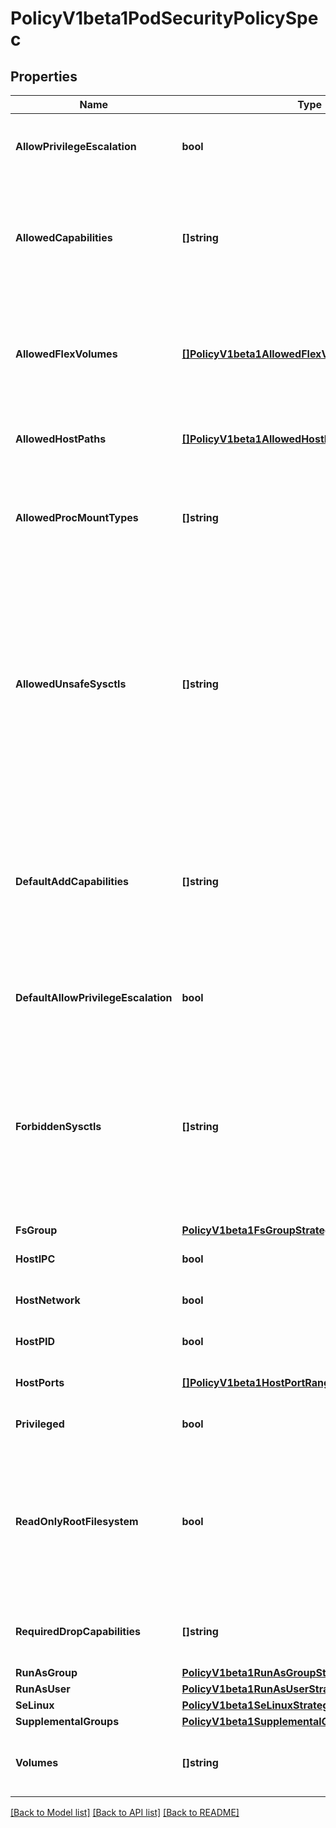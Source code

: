 # PolicyV1beta1PodSecurityPolicySpec

## Properties
Name | Type | Description | Notes
------------ | ------------- | ------------- | -------------
**AllowPrivilegeEscalation** | **bool** | allowPrivilegeEscalation determines if a pod can request to allow privilege escalation. If unspecified, defaults to true. | [optional] 
**AllowedCapabilities** | **[]string** | allowedCapabilities is a list of capabilities that can be requested to add to the container. Capabilities in this field may be added at the pod author&#39;s discretion. You must not list a capability in both allowedCapabilities and requiredDropCapabilities. | [optional] 
**AllowedFlexVolumes** | [**[]PolicyV1beta1AllowedFlexVolume**](policy.v1beta1.AllowedFlexVolume.md) | allowedFlexVolumes is a whitelist of allowed Flexvolumes.  Empty or nil indicates that all Flexvolumes may be used.  This parameter is effective only when the usage of the Flexvolumes is allowed in the \&quot;volumes\&quot; field. | [optional] 
**AllowedHostPaths** | [**[]PolicyV1beta1AllowedHostPath**](policy.v1beta1.AllowedHostPath.md) | allowedHostPaths is a white list of allowed host paths. Empty indicates that all host paths may be used. | [optional] 
**AllowedProcMountTypes** | **[]string** | AllowedProcMountTypes is a whitelist of allowed ProcMountTypes. Empty or nil indicates that only the DefaultProcMountType may be used. This requires the ProcMountType feature flag to be enabled. | [optional] 
**AllowedUnsafeSysctls** | **[]string** | allowedUnsafeSysctls is a list of explicitly allowed unsafe sysctls, defaults to none. Each entry is either a plain sysctl name or ends in \&quot;*\&quot; in which case it is considered as a prefix of allowed sysctls. Single * means all unsafe sysctls are allowed. Kubelet has to whitelist all allowed unsafe sysctls explicitly to avoid rejection.  Examples: e.g. \&quot;foo/_*\&quot; allows \&quot;foo/bar\&quot;, \&quot;foo/baz\&quot;, etc. e.g. \&quot;foo.*\&quot; allows \&quot;foo.bar\&quot;, \&quot;foo.baz\&quot;, etc. | [optional] 
**DefaultAddCapabilities** | **[]string** | defaultAddCapabilities is the default set of capabilities that will be added to the container unless the pod spec specifically drops the capability.  You may not list a capability in both defaultAddCapabilities and requiredDropCapabilities. Capabilities added here are implicitly allowed, and need not be included in the allowedCapabilities list. | [optional] 
**DefaultAllowPrivilegeEscalation** | **bool** | defaultAllowPrivilegeEscalation controls the default setting for whether a process can gain more privileges than its parent process. | [optional] 
**ForbiddenSysctls** | **[]string** | forbiddenSysctls is a list of explicitly forbidden sysctls, defaults to none. Each entry is either a plain sysctl name or ends in \&quot;*\&quot; in which case it is considered as a prefix of forbidden sysctls. Single * means all sysctls are forbidden.  Examples: e.g. \&quot;foo/_*\&quot; forbids \&quot;foo/bar\&quot;, \&quot;foo/baz\&quot;, etc. e.g. \&quot;foo.*\&quot; forbids \&quot;foo.bar\&quot;, \&quot;foo.baz\&quot;, etc. | [optional] 
**FsGroup** | [**PolicyV1beta1FsGroupStrategyOptions**](policy.v1beta1.FSGroupStrategyOptions.md) |  | 
**HostIPC** | **bool** | hostIPC determines if the policy allows the use of HostIPC in the pod spec. | [optional] 
**HostNetwork** | **bool** | hostNetwork determines if the policy allows the use of HostNetwork in the pod spec. | [optional] 
**HostPID** | **bool** | hostPID determines if the policy allows the use of HostPID in the pod spec. | [optional] 
**HostPorts** | [**[]PolicyV1beta1HostPortRange**](policy.v1beta1.HostPortRange.md) | hostPorts determines which host port ranges are allowed to be exposed. | [optional] 
**Privileged** | **bool** | privileged determines if a pod can request to be run as privileged. | [optional] 
**ReadOnlyRootFilesystem** | **bool** | readOnlyRootFilesystem when set to true will force containers to run with a read only root file system.  If the container specifically requests to run with a non-read only root file system the PSP should deny the pod. If set to false the container may run with a read only root file system if it wishes but it will not be forced to. | [optional] 
**RequiredDropCapabilities** | **[]string** | requiredDropCapabilities are the capabilities that will be dropped from the container.  These are required to be dropped and cannot be added. | [optional] 
**RunAsGroup** | [**PolicyV1beta1RunAsGroupStrategyOptions**](policy.v1beta1.RunAsGroupStrategyOptions.md) |  | [optional] 
**RunAsUser** | [**PolicyV1beta1RunAsUserStrategyOptions**](policy.v1beta1.RunAsUserStrategyOptions.md) |  | 
**SeLinux** | [**PolicyV1beta1SeLinuxStrategyOptions**](policy.v1beta1.SELinuxStrategyOptions.md) |  | 
**SupplementalGroups** | [**PolicyV1beta1SupplementalGroupsStrategyOptions**](policy.v1beta1.SupplementalGroupsStrategyOptions.md) |  | 
**Volumes** | **[]string** | volumes is a white list of allowed volume plugins. Empty indicates that no volumes may be used. To allow all volumes you may use &#39;*&#39;. | [optional] 

[[Back to Model list]](../README.md#documentation-for-models) [[Back to API list]](../README.md#documentation-for-api-endpoints) [[Back to README]](../README.md)


